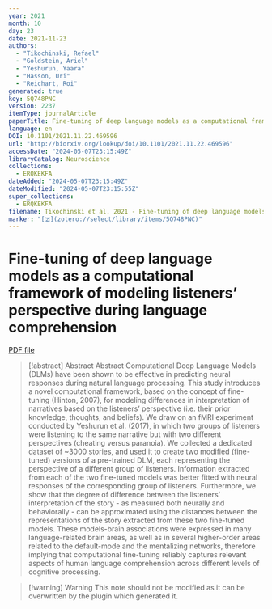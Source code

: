 ```yaml
---
year: 2021
month: 10
day: 23
date: 2021-11-23
authors:
  - "Tikochinski, Refael"
  - "Goldstein, Ariel"
  - "Yeshurun, Yaara"
  - "Hasson, Uri"
  - "Reichart, Roi"
generated: true
key: 5Q748PNC
version: 2237
itemType: journalArticle
paperTitle: Fine-tuning of deep language models as a computational framework of modeling listeners’ perspective during language comprehension
language: en
DOI: 10.1101/2021.11.22.469596
url: "http://biorxiv.org/lookup/doi/10.1101/2021.11.22.469596"
accessDate: "2024-05-07T23:15:49Z"
libraryCatalog: Neuroscience
collections:
  - ERQKEKFA
dateAdded: "2024-05-07T23:15:49Z"
dateModified: "2024-05-07T23:15:55Z"
super_collections:
  - ERQKEKFA
filename: Tikochinski et al. 2021 - Fine-tuning of deep language models as a computational framework of modeling listeners’ perspective during language comprehension.pdf
marker: "[🇿](zotero://select/library/items/5Q748PNC)"
---
```

# Fine-tuning of deep language models as a computational framework of modeling listeners’ perspective during language comprehension

[PDF file](/Papers/PDFs/Tikochinski%20et%20al.%202021%20-%20Fine-tuning%20of%20deep%20language%20models%20as%20a%20computational%20framework%20of%20modeling%20listeners’%20perspective%20during%20language%20comprehension.pdf)

> [!abstract] Abstract
> Abstract
>           Computational Deep Language Models (DLMs) have been shown to be effective in predicting neural responses during natural language processing. This study introduces a novel computational framework, based on the concept of fine-tuning (Hinton, 2007), for modeling differences in interpretation of narratives based on the listeners’ perspective (i.e. their prior knowledge, thoughts, and beliefs). We draw on an fMRI experiment conducted by Yeshurun et al. (2017), in which two groups of listeners were listening to the same narrative but with two different perspectives (cheating versus paranoia). We collected a dedicated dataset of ~3000 stories, and used it to create two modified (fine-tuned) versions of a pre-trained DLM, each representing the perspective of a different group of listeners. Information extracted from each of the two fine-tuned models was better fitted with neural responses of the corresponding group of listeners. Furthermore, we show that the degree of difference between the listeners’ interpretation of the story - as measured both neurally and behaviorally - can be approximated using the distances between the representations of the story extracted from these two fine-tuned models. These models-brain associations were expressed in many language-related brain areas, as well as in several higher-order areas related to the default-mode and the mentalizing networks, therefore implying that computational fine-tuning reliably captures relevant aspects of human language comprehension across different levels of cognitive processing.

>[!warning] Warning
> This note should not be modified as it can be overwritten by the plugin which generated it.

